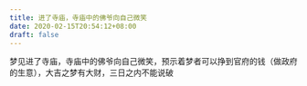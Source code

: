 ```yaml
---
title: 进了寺庙，寺庙中的佛爷向自己微笑
date: 2020-02-15T20:54:12+08:00
draft: false
---
```


梦见进了寺庙，寺庙中的佛爷向自己微笑，预示着梦者可以挣到官府的钱（做政府的生意），大吉之梦有大财，三日之内不能说破